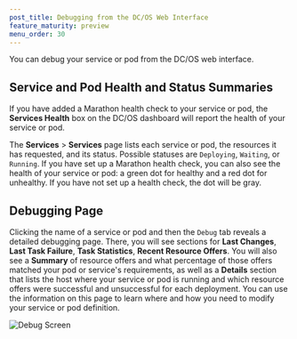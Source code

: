 ```yaml
---
post_title: Debugging from the DC/OS Web Interface
feature_maturity: preview
menu_order: 30
---
```


You can debug your service or pod from the DC/OS web interface.

## Service and Pod Health and Status Summaries

If you have added a Marathon health check to your service or pod, the **Services Health** box on the DC/OS dashboard will report the health of your service or pod.

The **Services** > **Services** page lists each service or pod, the resources it has requested, and its status. Possible statuses are `Deploying`, `Waiting`, or `Running`. If you have set up a Marathon health check, you can also see the health of your service or pod: a green dot for healthy and a red dot for unhealthy. If you have not set up a health check, the dot will be gray.

## Debugging Page

Clicking the name of a service or pod and then the `Debug` tab reveals a detailed debugging page. There, you will see sections for **Last Changes**, **Last Task Failure**, **Task Statistics**, **Recent Resource Offers**. You will also see a **Summary** of resource offers and what percentage of those offers matched your pod or service's requirements, as well as a **Details** section that lists the host where your service or pod is running and which resource offers were successful and unsuccessful for each deployment. You can use the information on this page to learn where and how you need to modify your service or pod definition.

![Debug Screen](/docs/1.10/img/debug-ui.png)

